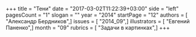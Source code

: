 +++
title = "Тени"
date = "2017-03-02T11:22:39+03:00"
side = "left"
pagesCount = "1"
slogan = ""
year = "2014"
startPage = "12"
authors = [ "Александр Бердников",]
issues = [ "2014_09",]
illustrators = [ "Евгений Паненко",]
month = "09"
rubrics = [ "Задачи в картинках",]
+++
